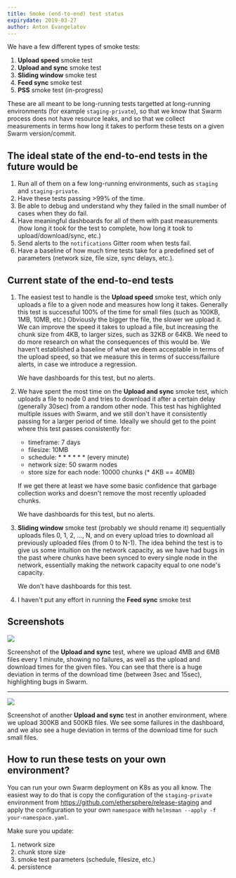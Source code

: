 ```yaml
---
title: Smoke (end-to-end) test status
expirydate: 2019-03-27
author: Anton Evangelatov
---
```


We have a few different types of smoke tests:

1. **Upload speed** smoke test
1. **Upload and sync** smoke test
1. **Sliding window** smoke test
1. **Feed sync** smoke test
1. **PSS** smoke test (in-progress)

These are all meant to be long-running tests targetted at long-running environments (for example `staging-private`), so that we know that Swarm process does not have resource leaks, and so that we collect measurements in terms how long it takes to perform these tests on a given Swarm version/commit.

## The ideal state of the end-to-end tests in the future would be
1. Run all of them on a few long-running environments, such as `staging` and `staging-private`.
2. Have these tests passing >99% of the time.
3. Be able to debug and understand why they failed in the small number of cases when they do fail.
4. Have meaningful dashboards for all of them with past measurements (how long it took for the test to complete, how long it took to upload/download/sync, etc.)
5. Send alerts to the `notifications` Gitter room when tests fail.
6. Have a baseline of how much time tests take for a predefined set of parameters (network size, file size, sync delays, etc.).


## Current state of the end-to-end tests
1. The easiest test to handle is the **Upload speed** smoke test, which only uploads a file to a given node and measures how long it takes. Generally this test is successful 100% of the time for small files (such as 100KB, 1MB, 10MB, etc.) Obviously the bigger the file, the slower we upload it. We can improve the speed it takes to upload a file, but increasing the chunk size from 4KB, to larger sizes, such as 32KB or 64KB. We need to do more research on what the consequences of this would be. We haven't established a baseline of what we deem acceptable in terms of the upload speed, so that we measure this in terms of success/failure alerts, in case we introduce a regression.

    We have dashboards for this test, but no alerts.

2. We have spent the most time on the **Upload and sync** smoke test, which uploads a file to node 0 and tries to download it after a certain delay (generally 30sec) from a random other node. This test has highlighted multiple issues with Swarm, and we still don't have it consistently passing for a larger period of time. Ideally we should get to the point where this test passes consistently for:
    * timeframe: 7 days
    * filesize: 10MB
    * schedule: * * * * * * (every minute)
    * network size: 50 swarm nodes
    * store size for each node: 10000 chunks (* 4KB == 40MB)

    If we get there at least we have some basic confidence that garbage collection works and doesn't remove the most recently uploaded chunks.

    We have dashboards for this test, but no alerts.

3. **Sliding window** smoke test (probably we should rename it) sequentially uploads files 0, 1, 2, ..., N, and on every upload tries to download all previously uploaded files (from 0 to N-1). The idea behind the test is to give us some intuition on the network capacity, as we have had bugs in the past where chunks have been synced to every single node in the network, essentially making the network capacity equal to one node's capacity.

    We don't have dashboards for this test.

4. I haven't put any effort in running the **Feed sync** smoke test

## Screenshots

![](https://i.imgur.com/ETnz6NF.png)

Screenshot of the **Upload and sync** test, where we upload 4MB and 6MB files every 1 minute, showing no failures, as well as the upload and download times for the given files. You can see that there is a huge deviation in terms of the download time (between 3sec and 15sec), highlighting bugs in Swarm.

---
![](https://i.imgur.com/3XpfK44.png)

Screenshot of another **Upload and sync** test in another environment, where we upload 300KB and 500KB files. We see some failures in the dashboard, and we also see a huge deviation in terms of the download time for such small files.

## How to run these tests on your own environment?

You can run your own Swarm deployment on K8s as you all know. The easiest way to do that is copy the configuration of the `staging-private` environment from https://github.com/ethersphere/release-staging and apply the configuration to your own `namespace` with `helmsman --apply -f your-namespace.yaml`.

Make sure you update:
1. network size
2. chunk store size
3. smoke test parameters (schedule, filesize, etc.)
4. persistence